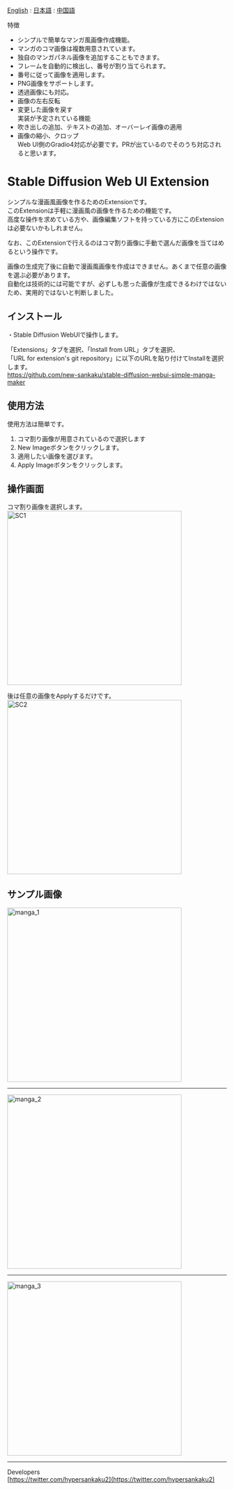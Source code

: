 [English](https://github.com/new-sankaku/stable-diffusion-webui-simple-manga-maker/blob/main/README.md) : [日本語](https://github.com/new-sankaku/stable-diffusion-webui-simple-manga-maker/blob/main/README_JP.md) : [中国語](https://github.com/new-sankaku/stable-diffusion-webui-simple-manga-maker/blob/main/README_CH.md)
  
特徴  
 - シンプルで簡単なマンガ風画像作成機能。  
 - マンガのコマ画像は複数用意されています。  
 - 独自のマンガパネル画像を追加することもできます。  
 - フレームを自動的に検出し、番号が割り当てられます。  
 - 番号に従って画像を適用します。  
 - PNG画像をサポートします。  
 - 透過画像にも対応。  
 - 画像の左右反転  
 - 変更した画像を戻す  
実装が予定されている機能  
 - 吹き出しの追加、テキストの追加、オーバーレイ画像の適用  
 - 画像の縮小、クロップ  
   Web UI側のGradio4対応が必要です。PRが出ているのでそのうち対応されると思います。  
  
# Stable Diffusion Web UI Extension  
シンプルな漫画風画像を作るためのExtensionです。  
このExtensionは手軽に漫画風の画像を作るための機能です。  
高度な操作を求めている方や、画像編集ソフトを持っている方にこのExtensionは必要ないかもしれません。  
  
なお、このExtensionで行えるのはコマ割り画像に手動で選んだ画像を当てはめるという操作です。  
  
画像の生成完了後に自動で漫画風画像を作成はできません。あくまで任意の画像を選ぶ必要があります。  
自動化は技術的には可能ですが、必ずしも思った画像が生成できるわけではないため、実用的ではないと判断しました。  
  

## インストール
・Stable Diffusion WebUIで操作します。

「Extensions」タブを選択、「Install from URL」タブを選択、  
「URL for extension's git repository」に以下のURLを貼り付けてInstallを選択します。  
https://github.com/new-sankaku/stable-diffusion-webui-simple-manga-maker

## 使用方法  
使用方法は簡単です。  
  
1. コマ割り画像が用意されているので選択します  
2. New Imageボタンをクリックします。  
3. 適用したい画像を選びます。   
4. Apply Imageボタンをクリックします。  
  
## 操作画面  
コマ割り画像を選択します。  
<img src="readme_image/SC_2024-03-10%20022306.jpg" width="400" alt="SC1">  
  
後は任意の画像をApplyするだけです。  
<img src="readme_image/SC_2024-03-10%20022314.jpg" width="400" alt="SC2">  
  
## サンプル画像  
<img src="readme_image/MangaMaker_20240310_022346.jpg" width="400" alt="manga_1">  
<hr>
<img src="readme_image/MangaMaker_20240310_021817.jpg" width="400" alt="manga_2">  
<hr>
<img src="readme_image/MangaMaker_20240310_020432.jpg" width="400" alt="manga_3">  
<hr>
  
Developers  
[https://twitter.com/hypersankaku2](https://twitter.com/hypersankaku2)  